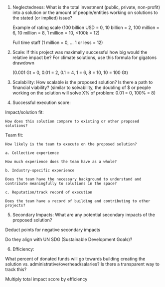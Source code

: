 1. Neglectedness:
What is the total investment (public, private, non-profit) into a solution or the amount of people/entities working on solutions to the stated (or implied) issue?

    Example of rating scale
    (100 billion USD = 0, 10 billion = 2, 100 million = 6, 10 million = 8, 1 million = 10, <100k = 12)
    
    Full time staff (1 million = 0, ... 1 or less = 12)

2. Scale: 
If this project was maximally successful how big would the relative impact be? For climate solutions, use this formula for gigatons drawdown

    (0.001 Gt = 0, 0.01 = 2, 0.1 = 4, 1 = 6, 8 = 10,  10 = 100 Gt)

3. Scalability:
How scalable is the proposed solution? Is there a path to financial viability?
(similar to solvability, the doubling of $ or people working on the solution will solve X% of problem: 0.01 = 0, 100% = 8)

4. Successful execution score:

Impact/solution fit:

    How does this solution compare to existing or other proposed solutions?

Team fit:

    How likely is the team to execute on the proposed solution?

    a. Collective experience

    How much experience does the team have as a whole?

    b. Industry-specific experience

    Does the team have the necessary background to understand and contribute meaningfully to solutions in the space? 

    c. Reputation/track record of execution

    Does the team have a record of building and contributing to other projects?
    
 

5. Secondary Impacts:
What are any potential secondary impacts of the proposed solution? 

Deduct points for negative secondary impacts

Do they align with UN SDG (Sustainable Development Goals)?

6. Efficiency:

What percent of donated funds will go towards building creating the solution vs. administrative/overhead/salaries? Is there a transparent way to track this?

Multiply total impact score by efficiency
